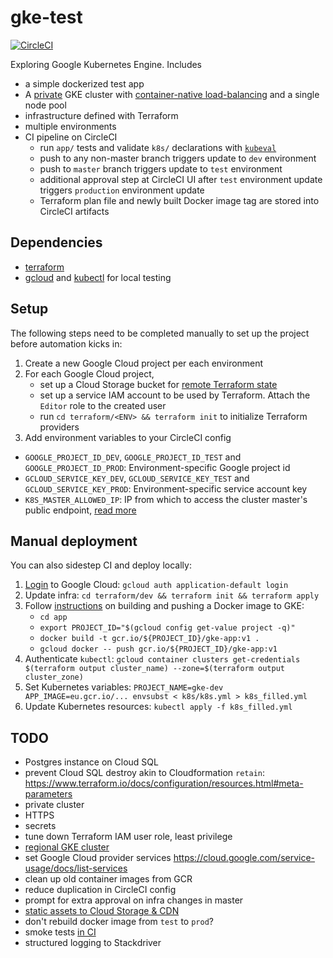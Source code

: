 # gke-test
[![CircleCI](https://circleci.com/gh/epiphone/gke-terraform-example/tree/master.svg?style=svg)](https://circleci.com/gh/epiphone/gke-terraform-example/tree/master)

Exploring Google Kubernetes Engine. Includes
- a simple dockerized test app
- A [private](https://cloud.google.com/kubernetes-engine/docs/how-to/private-clusters) GKE cluster with [container-native load-balancing](https://cloud.google.com/kubernetes-engine/docs/how-to/container-native-load-balancing) and a single node pool
- infrastructure defined with Terraform
- multiple environments
- CI pipeline on CircleCI
  - run `app/` tests and validate `k8s/` declarations with [`kubeval`](https://github.com/garethr/kubeval/)
  - push to any non-master branch triggers update to `dev` environment
  - push to `master` branch triggers update to `test` environment
  - additional approval step at CircleCI UI after `test` environment update triggers `production` environment update
  - Terraform plan file and newly built Docker image tag are stored into CircleCI artifacts

## Dependencies
- [terraform](https://learn.hashicorp.com/terraform/getting-started/install.html)
- [gcloud](https://cloud.google.com/sdk/#Quick_Start) and [kubectl](https://kubernetes.io/docs/tasks/tools/install-kubectl/) for local testing

## Setup

The following steps need to be completed manually to set up the project before automation kicks in:

1. Create a new Google Cloud project per each environment
2. For each Google Cloud project,
    - set up a Cloud Storage bucket for [remote Terraform state](https://www.terraform.io/docs/backends/types/gcs.html)
    - set up a service IAM account to be used by Terraform. Attach the `Editor` role to the created user
    - run `cd terraform/<ENV> && terraform init` to initialize Terraform providers
3. Add environment variables to your CircleCI config
  - `GOOGLE_PROJECT_ID_DEV`, `GOOGLE_PROJECT_ID_TEST` and `GOOGLE_PROJECT_ID_PROD`: Environment-specific Google project id
  - `GCLOUD_SERVICE_KEY_DEV`, `GCLOUD_SERVICE_KEY_TEST` and `GCLOUD_SERVICE_KEY_PROD`: Environment-specific service account key
  - `K8S_MASTER_ALLOWED_IP`: IP from which to access the cluster master's public endpoint, [read more](https://cloud.google.com/kubernetes-engine/docs/how-to/authorized-networks)

## Manual deployment

You can also sidestep CI and deploy locally:

1. [Login](https://www.terraform.io/docs/providers/google/provider_reference.html) to Google Cloud: `gcloud auth application-default login`
1. Update infra: `cd terraform/dev && terraform init && terraform apply`
2. Follow [instructions](https://cloud.google.com/kubernetes-engine/docs/tutorials/hello-app) on building and pushing a Docker image to GKE:
    - `cd app`
    - `export PROJECT_ID="$(gcloud config get-value project -q)"`
    - `docker build -t gcr.io/${PROJECT_ID}/gke-app:v1 .`
    - `gcloud docker -- push gcr.io/${PROJECT_ID}/gke-app:v1`
3. Authenticate `kubectl`: `gcloud container clusters get-credentials $(terraform output cluster_name) --zone=$(terraform output cluster_zone)`
4. Set Kubernetes variables: `PROJECT_NAME=gke-dev APP_IMAGE=eu.gcr.io/... envsubst < k8s/k8s.yml > k8s_filled.yml`
5. Update Kubernetes resources: `kubectl apply -f k8s_filled.yml`

## TODO

- Postgres instance on Cloud SQL
- prevent Cloud SQL destroy akin to Cloudformation `retain`: https://www.terraform.io/docs/configuration/resources.html#meta-parameters
- private cluster
- HTTPS
- secrets
- tune down Terraform IAM user role, least privilege
- [regional GKE cluster](https://cloud.google.com/kubernetes-engine/docs/concepts/regional-clusters)
- set Google Cloud provider services https://cloud.google.com/service-usage/docs/list-services
- clean up old container images from GCR
- reduce duplication in CircleCI config
- prompt for extra approval on infra changes in master
- [static assets to Cloud Storage & CDN](https://cloud.google.com/load-balancing/docs/https/adding-a-backend-bucket-to-content-based-load-balancing#using_cloud_cdn_with_cloud_storage_buckets)
- don't rebuild docker image from `test` to `prod`?
- smoke tests [in CI](https://github.com/eddiewebb/circleci-multi-cloud-k8s/blob/master/.circleci/config.yml)
- structured logging to Stackdriver
